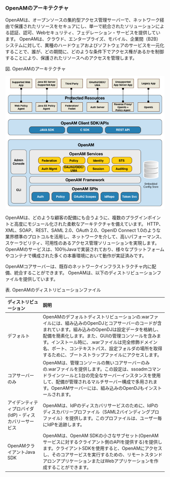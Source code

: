 
### OpenAMのアーキテクチャ

OpenAMは、オープンソースの集約型アクセス管理サーバーで、ネットワーク経由で保護されたリソースをセキュアにし、単一で統合されたソリューションによる認証、認可、Webセキュリティ、フェデレーション・サービスを提供しています。
OpenAMは、クラウド、エンタープライズ、モバイル、企業間（B2B）システムに対して、異種のハードウェアおよびソフトウェアのサービスを一元化することで、誰が、どの期間に、どのような条件下でアクセス権があるかを制御することにより、保護されたリソースへのアクセスを管理します。

図. OpenAMのアーキテクチャ

![OpenAMのアーキテクチャ](images/openam-architecture-dpg.png)

OpenAMは、どのような顧客の配備にも合うように、複数のプラグインポイントと高度にモジュール化された柔軟なアーキテクチャを備えています。
HTTP、XML、SOAP、REST、SAML 2.0、OAuth 2.0、OpenID Connect 1.0のような業界標準のプロトコルを活用し、ネットワークを介して、高いパフォーマンス、スケーラビリティ、可用性のあるアクセス管理ソリューションを実現します。
OpenAMのサービスは、100％Javaで実装されており、様々なプラットフォームやコンテナで構成された多くの本番環境において動作が実証済みです。

OpenAMコアサーバーは、既存のネットワークインフラストラクチャ内に配備、統合することができます。 OpenAMは、以下のディストリビューションファイルを提供しています。

表. OpenAMのディストリビューションファイル

|ディストリビューション|説明|
|:---|:---|
|デフォルト|OpenAMのデフォルトディストリビューションの.warファイルには、組み込みのOpenDJとコアサーバーのコードが含まれています。組み込みのOpenDJは設定データを格納し、配備を簡素化します。また、GUIの管理コンソールを含みます。インストール時に、.warファイルは完全修飾ドメイン名、ポート、コンテキストパス、設定フォルダの場所を取得するために、ブートストラップファイルにアクセスします。|
|コアサーバーのみ|OpenAMは、管理コンソールの無いコアサーバーのみの.warファイルを提供します。この設定は、ssoadmコマンドラインツールと1台の完全なサーバーインスタンスを使用して、配備が管理されるマルチサーバー構成で多用されます。OpenAMサーバーには、組み込みのOpenDJもインストールされます。|
|アイデンティティプロバイダ(IdP)・ディスカバリーサービス|OpenAMは、IdPのディスカバリサービスのために、IdPのディスカバリープロファイル（SAML2バインディングプロファイル）を提供します。このプロファイルは、ユーザー毎にIdPを追跡します。|
|OpenAMクライアントJava SDK|OpenAMは、OpenAM SDKの小さなサブセット(OpenAMサービスに対するクライアント側のAPIを提供する)を提供します。クライアントSDKを使用すると、OpenAMにアクセスし、そのコアサービスを実行するための、リモートスタンドアロンアプリケーションまたはWebアプリケーションを作成することができます。|
